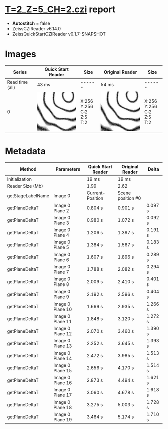 # [T=2_Z=5_CH=2.czi](https://zenodo.org/record/7015307/files/T%3D2_Z%3D5_CH%3D2.czi) report
 - **Autostitch** = false
 - ZeissCZIReader v6.14.0
 - ZeissQuickStartCZIReader v0.1.7-SNAPSHOT

# Images 

| Series            | Quick Start Reader | Size | Original Reader | Size |
|-------------------|--------------------|------|-----------------|------|
| Read time (all)   |43 ms|------|54 ms|------|
|0|![T=2_Z=5_CH=2.quick_true.flat_true.stitch_false.series_0.jpg](T=2_Z=5_CH=2/T=2_Z=5_CH=2.quick_true.flat_true.stitch_false.series_0.jpg)|X:256<br>Y:256<br>C:2<br>Z:5<br>T:2|![T=2_Z=5_CH=2.quick_false.flat_true.stitch_false.series_0.jpg](T=2_Z=5_CH=2/T=2_Z=5_CH=2.quick_false.flat_true.stitch_false.series_0.jpg)|X:256<br>Y:256<br>C:2<br>Z:5<br>T:2|

# Metadata

|  Method            | Parameters       | Quick Start Reader | Original Reader | Delta  |
| -------------------|------------------|--------------------|-----------------|------- |
| Initialization     |                  |19 ms|19 ms|        |
| Reader Size (Mb)     |                  |1.99|2.62|        |
| getStageLabelName| Image 0 | Current-Position| Scene position #0| |
| getPlaneDeltaT| Image 0 Plane 2 |  0.804 s |  0.901 s | 0.097 s |
| getPlaneDeltaT| Image 0 Plane 3 |  0.980 s |  1.072 s | 0.092 s |
| getPlaneDeltaT| Image 0 Plane 4 |  1.206 s |  1.397 s | 0.191 s |
| getPlaneDeltaT| Image 0 Plane 5 |  1.384 s |  1.567 s | 0.183 s |
| getPlaneDeltaT| Image 0 Plane 6 |  1.607 s |  1.896 s | 0.289 s |
| getPlaneDeltaT| Image 0 Plane 7 |  1.788 s |  2.082 s | 0.294 s |
| getPlaneDeltaT| Image 0 Plane 8 |  2.009 s |  2.410 s | 0.401 s |
| getPlaneDeltaT| Image 0 Plane 9 |  2.192 s |  2.596 s | 0.404 s |
| getPlaneDeltaT| Image 0 Plane 10 |  1.669 s |  2.935 s | 1.266 s |
| getPlaneDeltaT| Image 0 Plane 11 |  1.848 s |  3.120 s | 1.272 s |
| getPlaneDeltaT| Image 0 Plane 12 |  2.070 s |  3.460 s | 1.390 s |
| getPlaneDeltaT| Image 0 Plane 13 |  2.252 s |  3.645 s | 1.393 s |
| getPlaneDeltaT| Image 0 Plane 14 |  2.472 s |  3.985 s | 1.513 s |
| getPlaneDeltaT| Image 0 Plane 15 |  2.656 s |  4.170 s | 1.514 s |
| getPlaneDeltaT| Image 0 Plane 16 |  2.873 s |  4.494 s | 1.621 s |
| getPlaneDeltaT| Image 0 Plane 17 |  3.060 s |  4.678 s | 1.618 s |
| getPlaneDeltaT| Image 0 Plane 18 |  3.275 s |  5.003 s | 1.728 s |
| getPlaneDeltaT| Image 0 Plane 19 |  3.464 s |  5.174 s | 1.710 s |
